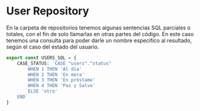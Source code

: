 # User Repository

En la carpeta de repositorios tenemos algunas sentencias SQL parciales o totales, con el fin de solo llamarlas en otras partes del código. En este caso tenemos una consulta para poder darle un nombre especifico al resultado, según el caso del estado del usuario.

```ts
export const USERS_SQL = {
    CASE_STATUS: `CASE "users"."status"
        WHEN 1 THEN 'Al día' 
        WHEN 2 THEN 'En mora' 
        WHEN 3 THEN 'En préstamo' 
        WHEN 4 THEN 'Paz y Salvo' 
        ELSE 'otro' 
    END`
}
```
